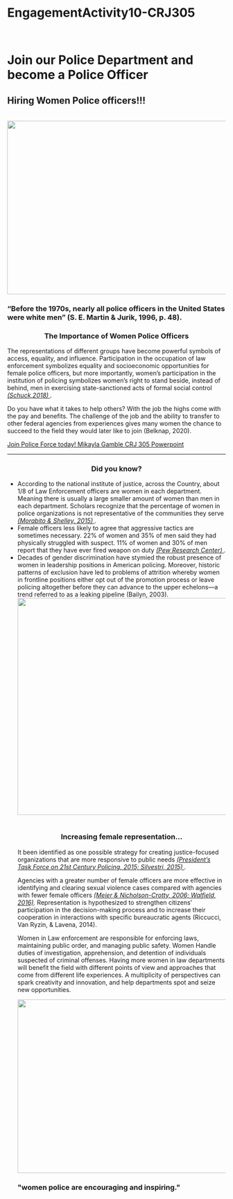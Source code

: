 # EngagementActivity10-CRJ305
<html> 
    <head>
            <meta charset="utf-8">
            <meta http-equiv="X-UA-Compatible" content="IE-edge">
            <meta name="viewport" content="width=device-width, initial-scale=1.0">
    <br>
  </head>
        <body>
            <h1>Join our Police Department and become a Police Officer</h1>
          <h2>Hiring Women Police officers!!!</h2>
            <br>  
            <center><img class=".mainphoto" src="https://ei.marketwatch.com/Multimedia/2020/06/09/Photos/ZH/MW-II236_police_20200609130247_ZH.jpg?uuid=0b748dd4-aa73-11ea-84c4-9c8e992d421e" width="800" height="400"></center>
          <h3>“Before the 1970s, nearly all police officers in the United States were white men” (S. E. Martin & Jurik, 1996, p. 48). </h3>
           <center><h3>The Importance of Women Police Officers</h3></center>
    <p class="square">The representations of different groups have become powerful symbols of access, equality, and influence. Participation in the occupation of law enforcement symbolizes equality and socioeconomic opportunities for female police officers, but more importantly, women’s participation in the institution of policing symbolizes women’s right to stand beside, instead of behind, men in exercising state-sanctioned acts of formal social control <a href="https://journals.sagepub.com/doi/epub/10.1177/1557085117753668"><i>(Schuck,2018)
    </a>.</i></p>
         <p>Do you have what it takes to help others? With the job the highs come with the pay and benefits. The challenge of the job and the ability to transfer to other federal agencies from experiences gives many women the chance to succeed to the field they would later like to join (Belknap, 2020). </p>
           <Div>
    <a href="https://1drv.ms/p/s!AqKs387LTT2r_RNhVmKAkyRFj1jx?e=lYKzgl" target="_blank">Join Police Force today! Mikayla Gamble CRJ 305 Powerpoint</a>
             </div>
             <hr>
    <center><h3>Did you know?</h3></center>
    <ul>
            <li>According to the national institute of justice, across the Country, about 1/8 of Law Enforcement officers are women in each department. Meaning there is usually a large smaller amount of women than men in each department. Scholars recognize that the percentage of women in police organizations is not representative of the communities they serve <a href="https://journals.sagepub.com/doi/epub/10.1177/2153368715575376"><i>(Morabito & Shelley, 2015)
            </a>.</i>
            </li>
            <li>Female officers less likely to agree that aggressive tactics are sometimes necessary. 22% of women and 35% of men said they had physically struggled with suspect. 11% of women and 30% of men report that they have ever fired weapon on duty <a href="https://www.pewresearch.org/fact-tank/2017/01/17/female-police-officers-on-the-job-experiences-diverge-from-those-of-male-officers/"><i>(Pew Research Center)
            </a>.</i></li>
            <li> Decades of gender discrimination have stymied the robust presence of women in leadership positions in American policing. Moreover, historic patterns of exclusion have led to problems of attrition whereby women in frontline positions either opt out of the promotion process or leave policing altogether before they can advance to the upper echelons—a trend referred to as a leaking pipeline (Bailyn, 2003).
            </h3>
            </li>
   <center><img class="mainphoto" src="https://www.statista.com/graphic/1/195324/gender-distribution-of-full-time-law-enforcement-employees-in-the-us.jpg" width="800" height="500"></center>  
<br>
<center><h3>Increasing female representation...</h3></center>
<p>It been identified as one possible strategy for creating justice-focused organizations that are more responsive to public needs <a href="https://cops.usdoj.gov/ric/Publications/cops-p311-pub.pdf"><i> (President’s Task Force on 21st Century Policing, 2015; Silvestri, 2015)
</a>.</i></p>
<p>Agencies with a greater number of female officers are more effective in identifying and clearing sexual violence cases compared with agencies with fewer female officers <a href="https://journals.sagepub.com/doi/epub/10.1177/0020852315619222"><i>(Meier & Nicholson-Crotty, 2006; Walfield, 2016)</a>.</i> Representation is hypothesized to strengthen citizens’ participation in the decision-making process and to increase their cooperation in interactions with specific bureaucratic agents (Riccucci, Van Ryzin, & Lavena, 2014).
</p> 
  <p> Women in Law enforcement are responsible for enforcing laws, maintaining public order, and managing public safety. Women Handle duties of investigation, apprehension, and detention of individuals suspected of criminal offenses. Having more women in law departments will benefit the field with different points of view and approaches that come from different life experiences. A multiplicity of perspectives can spark creativity and innovation, and help departments spot and seize new opportunities. </P>
      <center><img class="img" src="https://oilcitynews.nyc3.cdn.digitaloceanspaces.com/wp-content/uploads/2019/09/CPD-Policewoman-Day-3.jpg" width="700" height="400"></center>
  <h3>"women police are encouraging and inspiring."</h3>
     </body>
      </html>
